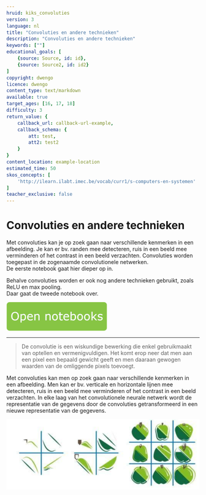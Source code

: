 ```yaml
---
hruid: kiks_convoluties
version: 3
language: nl
title: "Convoluties en andere technieken"
description: "Convoluties en andere technieken"
keywords: [""]
educational_goals: [
    {source: Source, id: id}, 
    {source: Source2, id: id2}
]
copyright: dwengo
licence: dwengo
content_type: text/markdown
available: true
target_ages: [16, 17, 18]
difficulty: 3
return_value: {
    callback_url: callback-url-example,
    callback_schema: {
        att: test,
        att2: test2
    }
}
content_location: example-location
estimated_time: 50
skos_concepts: [
    'http://ilearn.ilabt.imec.be/vocab/curr1/s-computers-en-systemen'
]
teacher_exclusive: false
---
```


# Convoluties en andere technieken
Met convoluties kan je op zoek gaan naar verschillende kenmerken in een afbeelding. Je kan er bv. randen mee detecteren, ruis in een beeld mee verminderen of het contrast in een beeld verzachten. Convoluties worden toegepast in de zogenaamde convolutionele netwerken. <br>
De eerste notebook gaat hier dieper op in.

Behalve convoluties worden er ook nog andere technieken gebruikt, zoals ReLU en max pooling. <br>Daar gaat de tweede notebook over. 

[![](embed/Knop.png "Knop")](https://kiks.ilabt.imec.be/hub/tmplogin?id=1712 "Convoluties")

---
> De convolutie is een wiskundige bewerking die enkel gebruikmaakt van optellen en vermenigvuldigen. Het komt erop neer dat men aan een pixel een bepaald gewicht geeft en men daaraan gewogen waarden van de omliggende pixels toevoegt.

Met convoluties kan men op zoek gaan naar verschillende kenmerken in een afbeelding. Men kan er bv. verticale en horizontale lijnen mee detecteren, ruis in een beeld mee verminderen of het contrast in een beeld verzachten. In elke laag van het convolutionele neurale netwerk wordt de representatie van de gegevens door de convoluties getransformeerd in een nieuwe representatie van de gegevens.

![Doel convoluties](embed/convolutiedoel.png "Doel convoluties")
